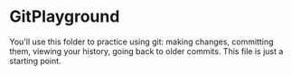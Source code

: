 # GitPlayground

You'll use this folder to practice using git: making changes, committing them, viewing your history, going back to older commits. This file is just a starting point.

